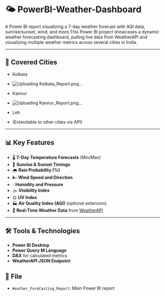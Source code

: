 # 🌤️ PowerBI-Weather-Dashboard
A Power BI report visualizing a 7-day weather forecast with AQI data, sunrise/sunset, wind, and more.This Power BI project showcases a dynamic weather forecasting dashboard, pulling live data from WeatherAPI and visualizing multiple weather metrics across several cities in India.

---
## 📍 Covered Cities
- Kolkata
- ![Uploading Kolkata_Report.png…]()
- Kannur
- ![Uploading Kannur_Report.png…]()

- Leh
- (Extendable to other cities via API)
---

## 📊 Key Features

- 🌡 **7-Day Temperature Forecasts** (Min/Max)
- 🌅 **Sunrise & Sunset Timings**
- 🌧 **Rain Probability (%)**
- 🌬 **Wind Speed and Direction**
- 💧 **Humidity and Pressure**
- 🌫 **Visibility Index**
- 🌞 **UV Index**
- 🏭 **Air Quality Index (AQI)** (optional extension)
- 🔄 **Real-Time Weather Data** from [WeatherAPI](https://www.weatherapi.com/)

---

## 🛠 Tools & Technologies

- **Power BI Desktop**
- **Power Query M Language**
- **DAX** for calculated metrics
- **WeatherAPI JSON Endpoint**:  


## 📂 File
- `Weather_ForeCasting_Report`: Main Power BI report
